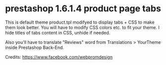 # prestashop 1.6.1.4 product page tabs

This is default theme product.tpl modifyed to display tabs + CSS to make them look better.
You will have to modify CSS colors etc. to fit your theme. I hide titles of tabs content in CSS, unhide if needed.

Also you'll have to translate "Reviews" word from Translations > YourTheme inside Prestashop Back-End.

Credits: https://www.facebook.com/webpromdesign
